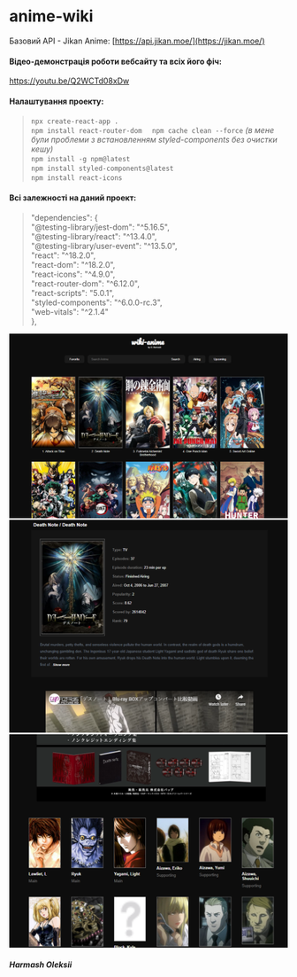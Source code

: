
# anime-wiki

Базовий API - Jikan Anime: [https://api.jikan.moe/](https://jikan.moe/)

#### **Відео-демонстрація роботи вебсайту та всіх його фіч:**  
https://youtu.be/Q2WCTd08xDw

#### Налаштування проекту:  
>`npx create-react-app .`  
>`npm install react-router-dom  `
>`npm cache clean --force` _(в мене були проблеми з встановленням styled-components без очистки кешу)_  
>`npm install -g npm@latest`  
>`npm install styled-components@latest`   
>`npm install react-icons`  

#### Всі залежності на даний проект:
>"dependencies": {  
    "@testing-library/jest-dom": "^5.16.5",  
    "@testing-library/react": "^13.4.0",  
    "@testing-library/user-event": "^13.5.0",  
    "react": "^18.2.0",  
    "react-dom": "^18.2.0",  
    "react-icons": "^4.9.0",  
    "react-router-dom": "^6.12.0",  
    "react-scripts": "5.0.1",  
    "styled-components": "^6.0.0-rc.3",  
    "web-vitals": "^2.1.4"  
  },

![preview1](website_preview/home_preview.png)
![preview2](website_preview/about_preview1.png)
![preview3](website_preview/about_preview2.png)

##### Harmash Oleksii
